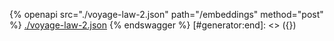 [#generator:start]: <> ({ "template": "openapi" })
{% openapi src="./voyage-law-2.json" path="/embeddings" method="post" %}
[./voyage-law-2.json](./voyage-law-2.json)
{% endswagger %}
[#generator:end]: <> ({})